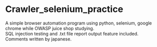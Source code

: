 # Crawler_selenium_practice
A simple browser automation program using python, selenium, google chrome while OWASP juice shop studying.<br>
SQL injection testing and .txt file report output feature included.<br>
Comments written by japanese.

